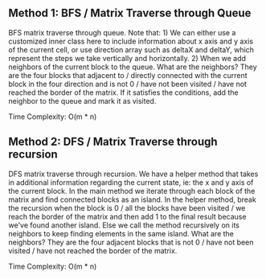 ## Method 1: BFS / Matrix Traverse through Queue

BFS matrix traverse through queue. Note that: 1) We can either use a customized inner class here to include information about x axis and y axis of the current cell, or use direction array such as deltaX and deltaY, which represent the steps we take vertically and horizontally. 2) When we add neighbors of the current block to the queue. What are the neighbors? They are the four blocks that adjacent to / directly connected with the current block in the four direction and is not 0 / have not been visited / have not reached the border of the matrix. If it satisfies the conditions, add the neighbor to the queue and mark it as visited.

Time Complexity: O(m * n) 

## Method 2: DFS / Matrix Traverse through recursion

DFS matrix traverse through recursion. We have a helper method that takes in additional information regarding the current state, ie: the x and y axis of the current block. In the main method we iterate through each block of the matrix and find connected blocks as an island. In the helper method, break the recursion when the block is 0 / all the blocks have been visited / we reach the border of the matrix and then add 1 to the final result because we've found another island. Else we call the method recursively on its neighbors to keep finding elements in the same island. What are the neighbors? They are the four adjacent blocks that is not 0 / have not been visited / have not reached the border of the matrix. 

Time Complexity: O(m * n) 

